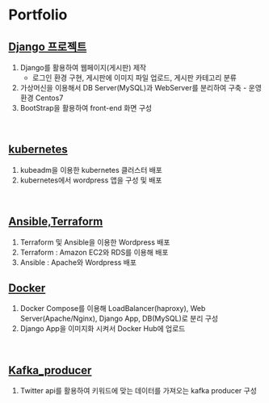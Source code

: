 # Portfolio

## [Django 프로젝트](https://github.com/gd890121/cccr_djangoproject.git)  
1. Django를 활용하여 웹페이지(게시판) 제작  
    - 로그인 환경 구현, 게시판에 이미지 파일 업로드, 게시판 카테고리 분류  
2. 가상머신을 이용해서 DB Server(MySQL)과 WebServer를 분리하여 구축 - 운영환경 Centos7  
3. BootStrap을 활용하여 front-end 화면 구성    
<br>

## [kubernetes](https://github.com/gd890121/kubework.git)  
1. kubeadm을 이용한 kubernetes 클러스터 배포  
2. kubernetes에서 wordpress 앱을 구성 및 배포  
<br>  

## [Ansible,Terraform](https://github.com/gd890121/ansible_terraform.git)  
1. Terraform 및 Ansible을 이용한 Wordpress 배포
2. Terraform : Amazon EC2와 RDS를 이용해 배포
3. Ansible : Apache와 Wordpress 배포

## [Docker](https://github.com/gd890121/docker.git)  
1. Docker Compose를 이용해 LoadBalancer(haproxy), Web Server(Apache/Nginx), Django App, DB(MySQL)로 분리 구성  
2. Django App을 이미지화 시켜서 Docker Hub에 업로드
<br>  

## [Kafka_producer](https://github.com/gd890121/kafka_producer.git)  
1. Twitter api를 활용하여 키워드에 맞는 데이터를 가져오는 kafka producer 구성  
